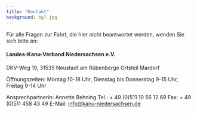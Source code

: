 ```yaml
---
title: "Kontakt"
background: bg7.jpg
---
```


Für alle Fragen zur Fahrt, die hier nicht beantwortet werden, wenden Sie sich bitte an: 

#### Landes-Kanu-Verband Niedersachsen e.V.
DKV-Weg 19,
31535 Neustadt am Rübenberge
Ortsteil Mardorf 

Öffnungszeiten:
Montag 10-18 Uhr, Dienstag bis Donnerstag 9-15 Uhr, Freitag 9-14 Uhr

 

Ansprechpartnerin:
Annette Behning
Tel.: + 49 (0)511 10 56 12 69
Fax: + 49 (0)511 458 43 49
E-Mail: info@kanu-niedersachsen.de

 
